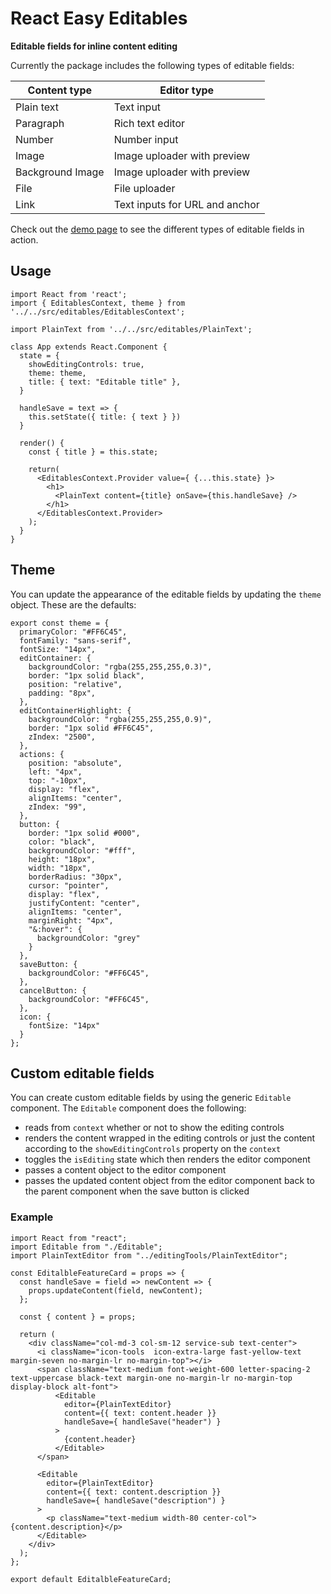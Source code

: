 # React Easy Editables

**Editable fields for inline content editing**

Currently the package includes the following types of editable fields:

| Content type | Editor type |
| ----------- | ----------- |
| Plain text  | Text input |
| Paragraph   | Rich text editor |
| Number   | Number input |
| Image   | Image uploader with preview|
| Background Image   | Image uploader with preview |
| File  | File uploader |
| Link  | Text inputs for URL and anchor |


Check out the [demo page](https://nomadic-labs.github.io/react-easy-editables/) to see the different types of editable fields in action.

## Usage

```
import React from 'react';
import { EditablesContext, theme } from '../../src/editables/EditablesContext';

import PlainText from '../../src/editables/PlainText';

class App extends React.Component {
  state = {
    showEditingControls: true,
    theme: theme,
    title: { text: "Editable title" },
  }

  handleSave = text => {
    this.setState({ title: { text } })
  }

  render() {
    const { title } = this.state;

    return(
      <EditablesContext.Provider value={ {...this.state} }>
        <h1>
          <PlainText content={title} onSave={this.handleSave} />
        </h1>
      </EditablesContext.Provider>
    );
  }
}
```

## Theme

You can update the appearance of the editable fields by updating the `theme` object. These are the defaults:
```
export const theme = {
  primaryColor: "#FF6C45",
  fontFamily: "sans-serif",
  fontSize: "14px",
  editContainer: {
    backgroundColor: "rgba(255,255,255,0.3)",
    border: "1px solid black",
    position: "relative",
    padding: "8px",
  },
  editContainerHighlight: {
    backgroundColor: "rgba(255,255,255,0.9)",
    border: "1px solid #FF6C45",
    zIndex: "2500",
  },
  actions: {
    position: "absolute",
    left: "4px",
    top: "-10px",
    display: "flex",
    alignItems: "center",
    zIndex: "99",
  },
  button: {
    border: "1px solid #000",
    color: "black",
    backgroundColor: "#fff",
    height: "18px",
    width: "18px",
    borderRadius: "30px",
    cursor: "pointer",
    display: "flex",
    justifyContent: "center",
    alignItems: "center",
    marginRight: "4px",
    "&:hover": {
      backgroundColor: "grey"
    }
  },
  saveButton: {
    backgroundColor: "#FF6C45",
  },
  cancelButton: {
    backgroundColor: "#FF6C45",
  },
  icon: {
    fontSize: "14px"
  }
};
```

## Custom editable fields

You can create custom editable fields by using the generic `Editable` component. The `Editable` component does the following:
- reads from `context` whether or not to show the editing controls
- renders the content wrapped in the editing controls or just the content according to the `showEditingControls` property on the `context`
- toggles the `isEditing` state which then renders the editor component
- passes a content object to the editor component
- passes the updated content object from the editor component back to the parent component when the save button is clicked

### Example

```
import React from "react";
import Editable from "./Editable";
import PlainTextEditor from "../editingTools/PlainTextEditor";

const EditalbleFeatureCard = props => {
  const handleSave = field => newContent => {
    props.updateContent(field, newContent);
  };

  const { content } = props;

  return (
    <div className="col-md-3 col-sm-12 service-sub text-center">
      <i className="icon-tools  icon-extra-large fast-yellow-text margin-seven no-margin-lr no-margin-top"></i>
      <span className="text-medium font-weight-600 letter-spacing-2 text-uppercase black-text margin-one no-margin-lr no-margin-top display-block alt-font">
          <Editable
            editor={PlainTextEditor}
            content={{ text: content.header }}
            handleSave={ handleSave("header") }
          >
            {content.header}
          </Editable>
      </span>

      <Editable
        editor={PlainTextEditor}
        content={{ text: content.description }}
        handleSave={ handleSave("description") }
      >
        <p className="text-medium width-80 center-col">{content.description}</p>
      </Editable>
    </div>
  );
};

export default EditalbleFeatureCard;
```


